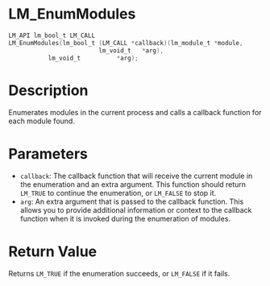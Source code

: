 # LM_EnumModules

```c
LM_API lm_bool_t LM_CALL
LM_EnumModules(lm_bool_t (LM_CALL *callback)(lm_module_t *module,
					     lm_void_t   *arg),
	       lm_void_t          *arg);
```

# Description
Enumerates modules in the current process and calls a callback function
for each module found.

# Parameters
 - `callback`: The callback function that will receive the current module in
the enumeration and an extra argument. This function should return `LM_TRUE`
to continue the enumeration, or `LM_FALSE` to stop it.
 - `arg`: An extra argument that is passed to the callback function. This allows
you to provide additional information or context to the callback function when
it is invoked during the enumeration of modules.

# Return Value
Returns `LM_TRUE` if the enumeration succeeds, or `LM_FALSE` if it fails.
